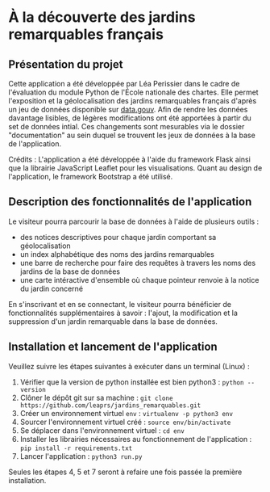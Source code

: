 # À la découverte des jardins remarquables français

## Présentation du projet

Cette application a été développée par Léa Perissier dans le cadre de l'évaluation du module Python de l'École nationale des chartes. Elle permet l'exposition et la géolocalisation des jardins remarquables français d'après un jeu de données disponible sur [data.gouv](https://www.data.gouv.fr/fr/datasets/liste-des-jardins-remarquables/). 
Afin de rendre les données davantage lisibles, de légères modifications ont été apportées à partir du set de données intial. Ces changements sont mesurables via le dossier "documentation" au sein duquel se trouvent les jeux de données à la base de l'application.

Crédits : L'application a été développée à l'aide du framework Flask ainsi que la librairie JavaScript Leaflet pour les visualisations. Quant au design de l'application, le framework Bootstrap a été utilisé.

## Description des fonctionnalités de l'application

Le visiteur pourra parcourir la base de données à l'aide de plusieurs outils :
- des notices descriptives pour chaque jardin comportant sa géolocalisation
- un index alphabétique des noms des jardins remarquables
- une barre de recherche pour faire des requêtes à travers les noms des jardins de la base de données
- une carte intéractive d'ensemble où chaque pointeur renvoie à la notice du jardin concerné

En s'inscrivant et en se connectant, le visiteur pourra bénéficier de fonctionnalités supplémentaires à savoir : l'ajout, la modification et la suppression d'un jardin remarquable dans la base de données.

## Installation et lancement de l'application

Veuillez suivre les étapes suivantes à exécuter dans un terminal (Linux) :

1. Vérifier que la version de python installée est bien python3 : ``` python --version ```
2. Clôner le dépôt git sur sa machine : ``` git clone https://github.com/leaprs/jardins_remarquables.git ``` 
3. Créer un environnement virtuel ``` env ``` : ``` virtualenv -p python3 env ```
4. Sourcer l'environnement virtuel créé : ``` source env/bin/activate ```
5. Se déplacer dans l'environnement virtuel : ``` cd env ```
6. Installer les librairies nécessaires au fonctionnement de l'application : ``` pip install -r requirements.txt ```
7. Lancer l'application : ``` python3 run.py ```

Seules les étapes 4, 5 et 7 seront à refaire une fois passée la première installation.
